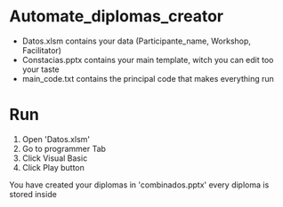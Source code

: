 # Automate_diplomas_creator

- Datos.xlsm contains your data (Participante_name, Workshop, Facilitator)
- Constacias.pptx contains your main template, witch you can edit too your taste
- main_code.txt contains the principal code that makes everything run

# Run 
1. Open 'Datos.xlsm' 
2. Go to programmer Tab
3. Click Visual Basic
4. Click Play button

You have created your diplomas in 'combinados.pptx' every diploma is stored inside
